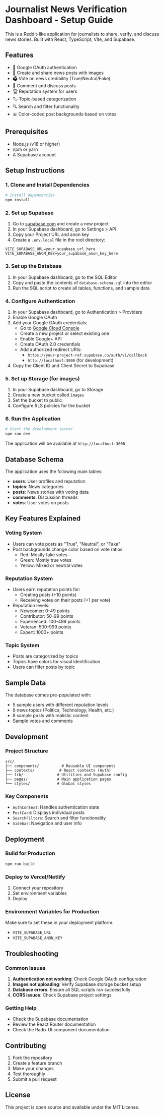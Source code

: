 # Journalist News Verification Dashboard - Setup Guide

This is a Reddit-like application for journalists to share, verify, and discuss news stories. Built with React, TypeScript, Vite, and Supabase.

## Features

- 🔐 Google OAuth authentication
- 📝 Create and share news posts with images
- 🗳️ Vote on news credibility (True/Neutral/Fake)
- 💬 Comment and discuss posts
- 🏆 Reputation system for users
- 🏷️ Topic-based categorization
- 🔍 Search and filter functionality
- 📊 Color-coded post backgrounds based on votes

## Prerequisites

- Node.js (v18 or higher)
- npm or yarn
- A Supabase account

## Setup Instructions

### 1. Clone and Install Dependencies

```bash
# Install dependencies
npm install
```

### 2. Set up Supabase

1. Go to [supabase.com](https://supabase.com) and create a new project
2. In your Supabase dashboard, go to Settings > API
3. Copy your Project URL and anon key
4. Create a `.env.local` file in the root directory:

```env
VITE_SUPABASE_URL=your_supabase_url_here
VITE_SUPABASE_ANON_KEY=your_supabase_anon_key_here
```

### 3. Set up the Database

1. In your Supabase dashboard, go to the SQL Editor
2. Copy and paste the contents of `database-schema.sql` into the editor
3. Run the SQL script to create all tables, functions, and sample data

### 4. Configure Authentication

1. In your Supabase dashboard, go to Authentication > Providers
2. Enable Google OAuth
3. Add your Google OAuth credentials:
   - Go to [Google Cloud Console](https://console.cloud.google.com/)
   - Create a new project or select existing one
   - Enable Google+ API
   - Create OAuth 2.0 credentials
   - Add authorized redirect URIs:
     - `https://your-project-ref.supabase.co/auth/v1/callback`
     - `http://localhost:3000` (for development)
4. Copy the Client ID and Client Secret to Supabase

### 5. Set up Storage (for images)

1. In your Supabase dashboard, go to Storage
2. Create a new bucket called `images`
3. Set the bucket to public
4. Configure RLS policies for the bucket

### 6. Run the Application

```bash
# Start the development server
npm run dev
```

The application will be available at `http://localhost:3000`

## Database Schema

The application uses the following main tables:

- **users**: User profiles and reputation
- **topics**: News categories
- **posts**: News stories with voting data
- **comments**: Discussion threads
- **votes**: User votes on posts

## Key Features Explained

### Voting System
- Users can vote posts as "True", "Neutral", or "Fake"
- Post backgrounds change color based on vote ratios:
  - Red: Mostly fake votes
  - Green: Mostly true votes
  - Yellow: Mixed or neutral votes

### Reputation System
- Users earn reputation points for:
  - Creating posts (+10 points)
  - Receiving votes on their posts (+1 per vote)
- Reputation levels:
  - Newcomer: 0-49 points
  - Contributor: 50-99 points
  - Experienced: 100-499 points
  - Veteran: 500-999 points
  - Expert: 1000+ points

### Topic System
- Posts are categorized by topics
- Topics have colors for visual identification
- Users can filter posts by topic

## Sample Data

The database comes pre-populated with:
- 5 sample users with different reputation levels
- 8 news topics (Politics, Technology, Health, etc.)
- 8 sample posts with realistic content
- Sample votes and comments

## Development

### Project Structure

```
src/
├── components/          # Reusable UI components
├── contexts/           # React contexts (Auth)
├── lib/               # Utilities and Supabase config
├── pages/             # Main application pages
└── styles/            # Global styles
```

### Key Components

- `AuthContext`: Handles authentication state
- `PostCard`: Displays individual posts
- `SearchFilters`: Search and filter functionality
- `Sidebar`: Navigation and user info

## Deployment

### Build for Production

```bash
npm run build
```

### Deploy to Vercel/Netlify

1. Connect your repository
2. Set environment variables
3. Deploy

### Environment Variables for Production

Make sure to set these in your deployment platform:
- `VITE_SUPABASE_URL`
- `VITE_SUPABASE_ANON_KEY`

## Troubleshooting

### Common Issues

1. **Authentication not working**: Check Google OAuth configuration
2. **Images not uploading**: Verify Supabase storage bucket setup
3. **Database errors**: Ensure all SQL scripts ran successfully
4. **CORS issues**: Check Supabase project settings

### Getting Help

- Check the Supabase documentation
- Review the React Router documentation
- Check the Radix UI component documentation

## Contributing

1. Fork the repository
2. Create a feature branch
3. Make your changes
4. Test thoroughly
5. Submit a pull request

## License

This project is open source and available under the MIT License.

